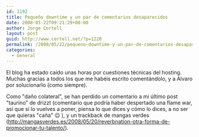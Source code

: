 ```yaml
---
id: 1192
title: Pequeño downtime y un par de comentarios desaparecidos
date: 2008-05-22T09:21:29+00:00
author: Jorge Cortell
layout: post
guid: http://www.cortell.net/?p=1220
permalink: /2008/05/22/pequeno-downtime-y-un-par-de-comentarios-desaparecidos/
categories:
  - General
---
```

El blog ha estado caído unas horas por cuestiones técnicas del hosting. Muchas gracias a todos los que me habéis escrito comentándolo, y a Alvaro por solucionarlo (como siempre).

Como "daño colateral", se han perdido un comentario a mi último post "taurino" de drizzt (comentario que podría haber despertado una flame war, así que si lo vuelves a poner, piensa lo que dices y cómo lo dices, a no ser que quieras "caña" 😉 ), y un trackback de mangas verdes (http://mangasverdes.es/2008/05/20/reverbnation-otra-forma-de-promocionar-tu-talento/).